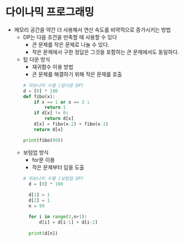 # 다이나믹 프로그래밍
- 메모리 공간을 약간 더 사용해서 연산 속도를 비약적으로 증가시키는 방법
  - DP는 다음 조건을 만족할 때 사용할 수 있다
    - 큰 문제를 작은 문제로 나눌 수 있다.
    - 작은 문제에서 구한 정답은 그것을 포함하는 큰 문제에서도 동일하다. 
  - 탑 다운 방식
    - 재귀함수 이용 방법
    - 큰 문제를 해결하기 위해 작은 문제를 호출
    ```python
    # 피보나치 수열 (탑다운 DP)
    d = [0] * 100
    def fibo(x):
        if x == 1 or x == 2 :
            return 1
        if d[x] != 0:
            return d[x]
        d[x] = fibo(x-2) + fibo(x-1)
        return d[x]
    
    print(fibo(99))
    ```
  - 보텀업 방식
    - for문 이용
    - 작은 문제부터 답을 도출 
    ```python
    # 피보나치 수열 (보텀업 DP)
      d = [0] * 100
      
      d[1] = 1
      d[2] = 1
      n = 99
    
      for i in range(3,n+1):
          d[i] = d[i-1] + d[i-2]
          
      print(d[n])
    ```
